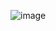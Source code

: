
![image](https://user-images.githubusercontent.com/80737226/114980233-c8c5cd00-9ea9-11eb-8db1-5bdf46faec1e.png)
